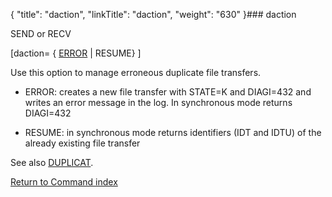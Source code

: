 {
    "title": "daction",
    "linkTitle": "daction",
    "weight": "630"
}### daction

SEND or RECV

\[daction= { <u>ERROR</u> | RESUME} \]

Use this option to manage erroneous duplicate file transfers.

-   ERROR: creates a new file transfer with STATE=K and DIAGI=432 and writes an error message in the log. In synchronous mode returns DIAGI=432
-   RESUME: in synchronous mode returns identifiers (IDT and IDTU) of the already existing file transfer

See also [DUPLICAT](../duplicat).

[Return to Command index](../../)
